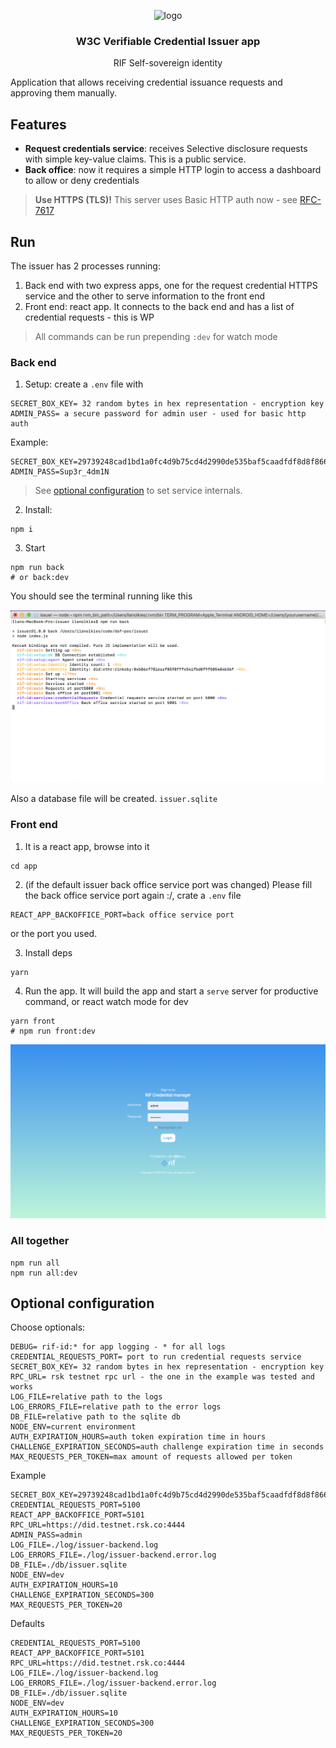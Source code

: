 <p align="middle">
    <img src="https://www.rifos.org/assets/img/logo.svg" alt="logo" height="100" >
</p>
<h3 align="middle">W3C Verifiable Credential Issuer app</h3>
<p align="middle">
    RIF Self-sovereign identity
</p>

Application that allows receiving credential issuance requests and approving them manually.

## Features

- **Request credentials service**: receives Selective disclosure requests with simple key-value claims. This is a public service.
- **Back office**: now it requires a simple HTTP login to access a dashboard to allow or deny credentials

> **Use HTTPS (TLS)!** This server uses Basic HTTP auth now - see [RFC-7617](https://tools.ietf.org/html/rfc7617)

## Run

The issuer has 2 processes running:

1. Back end with two express apps, one for the request credential HTTPS service and the other to serve information to the front end
2. Front end: react app. It connects to the back end and has a list of credential requests - this is WP

> All commands can be run prepending  `:dev` for watch mode

### Back end

1. Setup: create a `.env` file with

  ```
  SECRET_BOX_KEY= 32 random bytes in hex representation - encryption key
  ADMIN_PASS= a secure password for admin user - used for basic http auth
  ```

  Example:

  ```
  SECRET_BOX_KEY=29739248cad1bd1a0fc4d9b75cd4d2990de535baf5caadfdf8d8f86664aa830c
  ADMIN_PASS=Sup3r_4dm1N
  ```

  > See [optional configuration](#optional-configuration) to set service internals.

2. Install:

  ```
  npm i
  ```

3. Start

  ```
  npm run back
  # or back:dev
  ```

You should see the terminal running like this

![back](./img/back.png)

Also a database file will be created. `issuer.sqlite`

### Front end

1. It is a react app, browse into it

  ```
  cd app
  ```

2. (if the default issuer back office service port was changed) Please fill the back office service port again :/, crate a `.env` file

  ```
  REACT_APP_BACKOFFICE_PORT=back office service port
  ```

  or the port you used.

3. Install deps

  ```
  yarn
  ```

4. Run the app. It will build the app and start a `serve` server for productive command, or react watch mode for dev

  ```
  yarn front
  # npm run front:dev
  ```

![front](./img/front.png)

### All together

```
npm run all
npm run all:dev
```

## Optional configuration


Choose optionals:

```
DEBUG= rif-id:* for app logging - * for all logs
CREDENTIAL_REQUESTS_PORT= port to run credential requests service
SECRET_BOX_KEY= 32 random bytes in hex representation - encryption key
RPC_URL= rsk testnet rpc url - the one in the example was tested and works
LOG_FILE=relative path to the logs
LOG_ERRORS_FILE=relative path to the error logs
DB_FILE=relative path to the sqlite db
NODE_ENV=current environment
AUTH_EXPIRATION_HOURS=auth token expiration time in hours
CHALLENGE_EXPIRATION_SECONDS=auth challenge expiration time in seconds
MAX_REQUESTS_PER_TOKEN=max amount of requests allowed per token
```

Example

```
SECRET_BOX_KEY=29739248cad1bd1a0fc4d9b75cd4d2990de535baf5caadfdf8d8f86664aa830c
CREDENTIAL_REQUESTS_PORT=5100
REACT_APP_BACKOFFICE_PORT=5101
RPC_URL=https://did.testnet.rsk.co:4444
ADMIN_PASS=admin
LOG_FILE=./log/issuer-backend.log
LOG_ERRORS_FILE=./log/issuer-backend.error.log
DB_FILE=./db/issuer.sqlite
NODE_ENV=dev
AUTH_EXPIRATION_HOURS=10
CHALLENGE_EXPIRATION_SECONDS=300
MAX_REQUESTS_PER_TOKEN=20
```

Defaults

```
CREDENTIAL_REQUESTS_PORT=5100
REACT_APP_BACKOFFICE_PORT=5101
RPC_URL=https://did.testnet.rsk.co:4444
LOG_FILE=./log/issuer-backend.log
LOG_ERRORS_FILE=./log/issuer-backend.error.log
DB_FILE=./db/issuer.sqlite
NODE_ENV=dev
AUTH_EXPIRATION_HOURS=10
CHALLENGE_EXPIRATION_SECONDS=300
MAX_REQUESTS_PER_TOKEN=20
```
